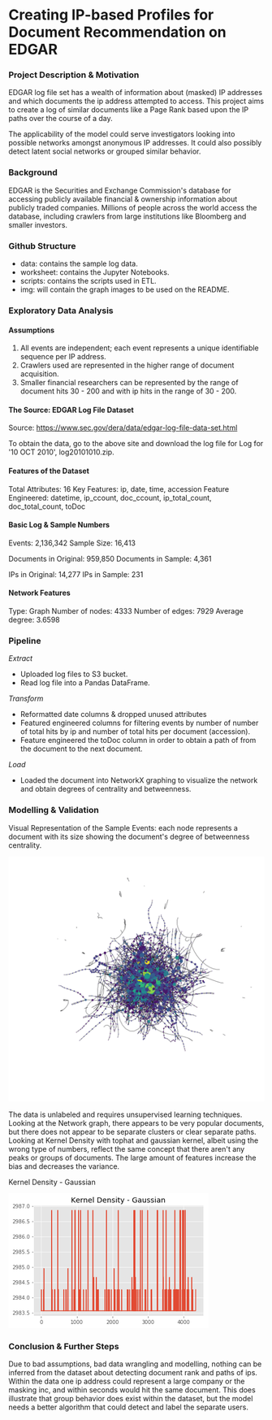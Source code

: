 # Creating IP-based Profiles for Document Recommendation on EDGAR


### Project Description & Motivation

EDGAR log file set has a wealth of information about (masked) IP addresses and which documents the ip address attempted to access. This project aims to create a log of similar documents like a Page Rank based upon the IP paths over the course of a day. 

The applicability of the model could serve investigators looking into possible networks amongst anonymous IP addresses. It could also possibly detect latent social networks or grouped similar behavior. 

### Background

EDGAR is the Securities and Exchange Commission's database for accessing publicly available financial & ownership information about publicly traded companies. Millions of people across the world access the database, including crawlers from large institutions like Bloomberg and smaller investors.

### Github Structure
* data: contains the sample log data.
* worksheet: contains the Jupyter Notebooks.
* scripts: contains the scripts used in ETL.
* img: will contain the graph images to be used on the README.

### Exploratory Data Analysis

#### Assumptions

1. All events are independent; each event represents a unique identifiable sequence per IP address.
2. Crawlers used are represented in the higher range of document acquisition.
3. Smaller financial researchers can be represented by the range of document hits 30 - 200 and with ip hits in the range of 30 - 200. 

#### The Source: EDGAR Log File Dataset
Source: https://www.sec.gov/dera/data/edgar-log-file-data-set.html

To obtain the data, go to the above site and download the log file for Log for '10 OCT 2010', log20101010.zip.

#### Features of the Dataset

Total Attributes: 16
Key Features: ip, date, time, accession
Feature Engineered: datetime, ip_ccount, doc_ccount, ip_total_count, doc_total_count, toDoc

#### Basic Log & Sample Numbers

Events: 2,136,342
Sample Size: 16,413

Documents in Original: 959,850
Documents in Sample: 4,361

IPs in Original: 14,277
IPs in Sample: 231

#### Network Features

Type: Graph
Number of nodes: 4333
Number of edges: 7929
Average degree:   3.6598

### Pipeline

*Extract*
* Uploaded log files to S3 bucket.
* Read log file into a Pandas DataFrame.

*Transform*
* Reformatted date columns & dropped unused attributes
* Featured engineered columns for filtering events by number of number of total hits by ip and number of total hits per document (accession). 
* Feature engineered the toDoc column in order to obtain a path of from the document to the next document.

*Load*
* Loaded the document into NetworkX graphing to visualize the network and obtain degrees of centrality and betweenness.

### Modelling & Validation

Visual Representation of the Sample Events: each node represents a document with its size showing the document's degree of betweenness centrality.

![](img/Modern_Art.png)

The data is unlabeled and requires unsupervised learning techniques. Looking at the Network graph, there appears to be very popular documents, but there does not appear to be separate clusters or clear separate paths. Looking at Kernel Density with tophat and gaussian kernel, albeit using the wrong type of numbers, reflect the same concept that there aren't any peaks or groups of documents. The large amount of features increase the bias and decreases the variance.  

Kernel Density - Gaussian

![](/img/Kernel_Density.png)

### Conclusion & Further Steps

Due to bad assumptions, bad data wrangling and modelling, nothing can be inferred from the dataset about detecting document rank and paths of ips.  Within the data one ip address could represent a large company or the masking inc, and within seconds would hit the same document. This does illustrate that group behavior does exist within the dataset, but the model needs a better algorithm that could detect and label the separate users. 
